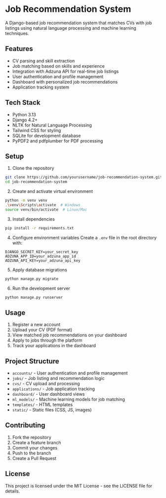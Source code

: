 # Job Recommendation System

A Django-based job recommendation system that matches CVs with job listings using natural language processing and machine learning techniques.

## Features

- CV parsing and skill extraction
- Job matching based on skills and experience
- Integration with Adzuna API for real-time job listings
- User authentication and profile management
- Dashboard with personalized job recommendations
- Application tracking system

## Tech Stack

- Python 3.13
- Django 4.2+
- NLTK for Natural Language Processing
- Tailwind CSS for styling
- SQLite for development database
- PyPDF2 and pdfplumber for PDF processing

## Setup

1. Clone the repository
```bash
git clone https://github.com/yourusername/job-recommendation-system.git
cd job-recommendation-system
```

2. Create and activate virtual environment
```bash
python -m venv venv
.\venv\Scripts\activate  # Windows
source venv/bin/activate  # Linux/Mac
```

3. Install dependencies
```bash
pip install -r requirements.txt
```

4. Configure environment variables
Create a `.env` file in the root directory with:
```
DJANGO_SECRET_KEY=your_secret_key
ADZUNA_APP_ID=your_adzuna_app_id
ADZUNA_API_KEY=your_adzuna_api_key
```

5. Apply database migrations
```bash
python manage.py migrate
```

6. Run the development server
```bash
python manage.py runserver
```

## Usage

1. Register a new account
2. Upload your CV (PDF format)
3. View matched job recommendations on your dashboard
4. Apply to jobs through the platform
5. Track your applications in the dashboard

## Project Structure

- `accounts/` - User authentication and profile management
- `jobs/` - Job listing and recommendation logic
- `cvs/` - CV upload and processing
- `applications/` - Job application tracking
- `dashboard/` - User dashboard views
- `ml_models/` - Machine learning models for job matching
- `templates/` - HTML templates
- `static/` - Static files (CSS, JS, images)

## Contributing

1. Fork the repository
2. Create a feature branch
3. Commit your changes
4. Push to the branch
5. Create a Pull Request

## License

This project is licensed under the MIT License - see the LICENSE file for details.